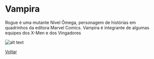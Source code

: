 # Vampira

Rogue é uma mutante Nível Ômega, personagem de histórias em quadrinhos da editora Marvel Comics. Vampira é integrante de algumas equipes dos X-Men e dos Vingadores

![alt text](https://i.pinimg.com/736x/69/44/ef/6944ef32bcec9bfe45eac3cfe498bb8f.jpg)

[Voltar](../README.md)